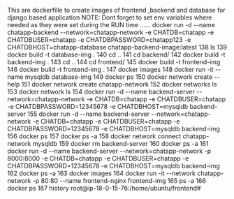 This are dockerfille to create images of frontend ,backend and database for django based application 
NOTE: Dont forget to set env variables where needed as they were set during the RUN time
......
docker run -d --name chatapp-backend --network=chatapp-network -e CHATDB=chatapp -e CHATDBUSER=chatapp -e CHATDBPASSWORD=chatapp123 -e CHATDBHOST=chatapp-database chatapp-backend-image:latest
138  ls
  139  docker build -t database-img .
  140  cd ..
  141  cd backend/
  142  docker build -t backend-img .
  143  cd ..
  144  cd frontend/
  145  docker build -t frontend-img
  146  docker build -t frontend-img .
  147  docker images
  148  docker run -it --name mysqldb database-img
  149  docker ps 
  150  docker network create --help
  151  docker network create chatapp-network
  152  docker networks ls
  153  docker network ls
  154  docker run -d --name backend-server --network=chatapp-network -e CHATDB=chatapp -e CHATDBUSER=chatapp -e CHATDBPASSWORD=12345678 -e CHATDBHOST=mysqldb backend-server
  155  docker run -d --name backend-server --network=chatapp-network -e CHATDB=chatapp -e CHATDBUSER=chatapp -e CHATDBPASSWORD=12345678 -e CHATDBHOST=mysqldb backend-img
  156  docker ps 
  157  docker ps -a
  158  docker network connect chatapp-network mysqldb
  159  docker rm backend-server
  160  docker ps -a
  161  docker run -d --name backend-server --network=chatapp-network -p 8000:8000 -e CHATDB=chatapp -e CHATDBUSER=chatapp -e CHATDBPASSWORD=12345678 -e CHATDBHOST=mysqldb backend-img
  162  docker ps -a
  163  docker images
  164  docker run -it --network chatapp-network -p 80:80 --name frontend-nginx  frontend-img
  165  ps -a
  166  docker ps
  167  history
root@ip-18-0-15-76:/home/ubuntu/frontend# 
